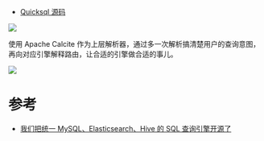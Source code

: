 
- [Quicksql 源码](https://github.com/lishuai2016/Quicksql)


![](../../pic/2020-05-03-19-37-07.png)

使用 Apache Calcite 作为上层解析器，通过多一次解析搞清楚用户的查询意图，再向对应引擎解释路由，让合适的引擎做合适的事儿。

![](../../pic/2020-05-03-19-38-38.png)















# 参考

- [我们把统一 MySQL、Elasticsearch、Hive 的 SQL 查询引擎开源了](https://www.infoq.cn/article/QqMSSgKOUbAarVJfotff)


